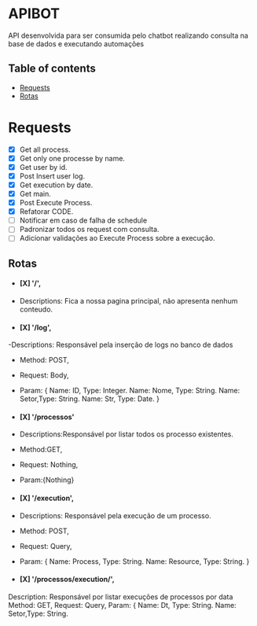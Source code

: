 # APIBOT
API desenvolvida para ser consumida pelo chatbot realizando consulta na base de dados e executando automações

## Table of contents
* [Requests](#Requests)
* [Rotas](#Rotas)


# Requests
- [X] Get all process.
- [X] Get only one processe by name.
- [X] Get user by id.
- [X] Post Insert user log.
- [X] Get execution by date.
- [X] Get main.
- [X] Post Execute Process.
- [X] Refatorar CODE.
- [ ] Notificar em caso de falha de schedule
- [ ] Padronizar todos os request com consulta.
- [ ] Adicionar validações ao Execute Process sobre a execução.

## Rotas

- #### [X] '/', 
- Descriptions: Fica a nossa pagina principal, não apresenta nenhum conteudo.

- #### [X] '/log', 
-Descriptions: Responsável pela inserção de logs no banco de dados 
- Method: POST,
- Request: Body,
- Param: 
{
Name: ID,   Type: Integer.
Name: Nome, Type: String.
Name: Setor,Type: String.
Name: Str,  Type: Date.
}

- #### [X] '/processos'
- Descriptions:Responsável por listar todos os processo existentes.
- Method:GET,
- Request: Nothing,
- Param:{Nothing}

- #### [X] '/execution', 
- Descriptions: Responsável pela execução de um processo.
- Method: POST,
- Request: Query,
- Param: {
Name: Process,   Type: String.
Name: Resource,  Type: String.
}

- #### [X] '/processos/execution/', 
Description: Responsável por listar execuções de processos por data
Method: GET,
Request: Query,
Param: {
Name: Dt,   Type: String.
Name: Setor,Type: String.